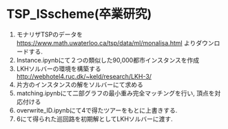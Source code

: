 # TSP_ISscheme(卒業研究)
1. モナリザTSPのデータを https://www.math.uwaterloo.ca/tsp/data/ml/monalisa.html よりダウンロードする.
2. Instance.ipynbにて２つの類似した90,000都市インスタンスを作成
3. LKHソルバーの環境を構築する http://webhotel4.ruc.dk/~keld/research/LKH-3/
4. 片方のインスタンスの解をソルバーにて求める
5. matching.ipynbにて二部グラフの最小重み完全マッチングを行い, 頂点を対応付ける
6. overwrite_ID.ipynbにて4で得たツアーをもとに上書きする.
7. 6にて得られた巡回路を初期解としてLKHソルバーに渡す.
